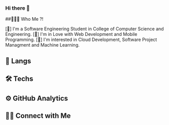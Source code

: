 <!--<img src="https://raw.githubusercontent.com/AVS1508/AVS1508/master/assets/Hand%20Wave.gif" width="200" / > -->

### Hi there 👋

##👨🏻‍💻  Who Me ?!

[📌] I'm a Software Engineering Student in College of Computer Science and Engineering.
[💠] I'm in Love with Web Development and Mobile Programming.
[🚀] I'm interested in Cloud Development, Software Project Managment and Machine Learning.


## 📝  Langs


## 🛠️  Techs

## ⚙️  GitHub Analytics

## 🤝🏻  Connect with Me

<!--
**Az-Abdulaziz/Az-Abdulaziz** is a ✨ _special_ ✨ repository because its `README.md` (this file) appears on your GitHub profile.

Here are some ideas to get you started:

- 🔭 I’m currently working on ...
- 🌱 I’m currently learning ...
- 👯 I’m looking to collaborate on ...
- 🤔 I’m looking for help with ...
- 💬 Ask me about ...
- 📫 How to reach me: ...
- 😄 Pronouns: ...
- ⚡ Fun fact: ...
-->

